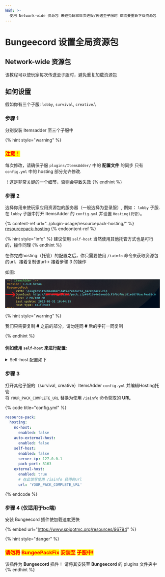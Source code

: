 ```yaml
---
描述: >-
  使用 Network-wide 资源包 来避免玩家每次进服/传送至子服时 都需要重新下载资源包
---
```


# Bungeecord 设置全局资源包

## Network-wide 资源包

该教程可以使玩家每次传送至子服时，避免重复加载资源包

## 如何设置

假如你有三个子服: `lobby`, `survival`, `creative`.\


### 步骤 1

分别安装 Itemsadder 至三个子服中

{% hint style="warning" %}
### <mark style="color:red;">注意！</mark>

每次修改，请确保子服 `plugins/ItemsAdder/` 中的 **配置文件** 的同步
只有 `config.yml` 中的 hosting 部分允许修改.

！这是非常关键的一个细节，否则会导致失效
{% endhint %}

### 步骤 2

选择你用来使玩家应用资源包的服务器（一般选择为登录服）, 例如： `lobby` 子服.\
在 `lobby` 子服中打开 ItemsAdder 的 `config.yml` 并设置 `Hosting(托管)`。

{% content-ref url="../plugin-usage/resourcepack-hosting/" %}
[resourcepack-hosting](../plugin-usage/resourcepack-hosting/)
{% endcontent-ref %}

{% hint style="info" %}
建议使用 `self-host` 当然使用其他托管方式也是可行的，操作同理
{% endhint %}

在你完成hosting（托管）的配置之后，你只需要使用 `/iainfo` 命令来获取资源包的url，接着复制该url-> 接着步骤 3 的操作

如图:

![](<../.gitbook/assets/image (60) (1).png>)

{% hint style="warning" %}

我们只需要复制 **#** 之前的部分，请勿连同 **#** 后的字符一同复制

{% endhint %}

#### 例如使用 `self-host` 来进行配置:

<details>

<summary>Self-host 配置如下</summary>

{% code title="config.yml" %}
```yaml
resource-pack:
  hosting:
    no-host:
      enabled: false
    auto-external-host:
      enabled: false
    self-host:
      enabled: true
      server-ip: YOUR_SERVER_IP_HERE
      pack-port: 8163
    external-host:
      enabled: false
      url: ''
```
{% endcode %}

使用 `/iazip` 生成资源包

</details>

### 步骤 3

打开其他子服的（survival, creative）ItemsAdder `config.yml` 并编辑Hosting托管.\
将 `YOUR_PACK_COMPLETE_URL` 替换为使用 `/iainfo` 命令获取的 **URL**

{% code title="config.yml" %}
```yaml
resource-pack:
  hosting:
    no-host:
      enabled: false
    auto-external-host:
      enabled: false
    self-host:
      enabled: false
      server-ip: 127.0.0.1
      pack-port: 8163
    external-host:
      enabled: true
      # 在此填写使用 /iainfo 获得的url
      url: 'YOUR_PACK_COMPLETE_URL'
```
{% endcode %}

### 步骤 4 (仅适用于bc端)

安装 Bungeecord 插件使加载速度更快

{% embed url="https://www.spigotmc.org/resources/96794" %}

{% hint style="danger" %}
### <mark style="color:red;">请勿将</mark> <mark style="color:red;"></mark><mark style="color:red;">**BungeePackFix**</mark> <mark style="color:red;"></mark><mark style="color:red;">安装至</mark> <mark style="color:red;"></mark><mark style="color:red;">子服中!</mark>

该插件为 **Bungeecord** 插件！ 请将其安装至 **Bungeecord** 的 plugins 文件夹中
{% endhint %}
